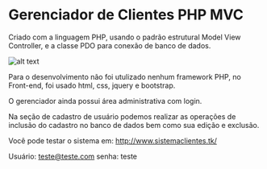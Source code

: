 # Gerenciador de Clientes PHP MVC


Criado com a linguagem PHP, usando o padrão estrutural Model View Controller,
e a classe PDO para conexão de banco de dados.

![alt text](https://lucasfogacadev.000webhostapp.com/wp-content/uploads/2018/04/Captura-de-Tela-2018-04-19-a%CC%80s-12.55.05.png)

Para o desenvolvimento não foi utulizado nenhum framework PHP, no Front-end, foi usado html, css, jquery e bootstrap.

O gerenciador ainda possui área administrativa com login.

Na seção de cadastro de usuário podemos realizar as operações
de inclusão do cadastro no banco de dados bem como sua edição e exclusão.

Você pode testar o sistema em: http://www.sistemaclientes.tk/

Usuário: teste@teste.com
senha: teste

